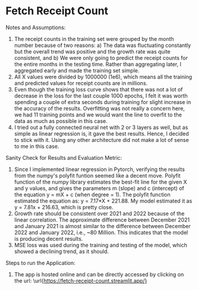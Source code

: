 # Fetch Receipt Count

Notes and Assumptions:
1. The receipt counts in the training set were grouped by the month number because of two reasons: a) The data was fluctuating constantly but the overall trend was positive and the growth rate was quite consistent, and b) We were only going to predict the receipt counts for the entire months in the testing time. Rather than aggregating later, I aggregated early and made the training set simple.
2. All X values were divided by 1000000 (1e6), which means all the training and predicted values for receipt counts are in millions.
3. Even though the training loss curve shows that there was not a lot of decrease in the loss for the last couple 1000 epochs, I felt it was worth spending a couple of extra seconds during training for slight increase in the accuracy of the results. Overfitting was not really a concern here, we had 11 training points and we would want the line to overfit to the data as much as possible in this case.
4. I tried out a fully connected neural net with 2 or 3 layers as well, but as simple as linear regression is, it gave the best results. Hence, I decided to stick with it. Using any other architecture did not make a lot of sense to me in this case.

Sanity Check for Results and Evaluation Metric:
1. Since I implemented linear regression in Pytorch, verifying the results from the numpy's polyfit funtion seemed like a decent move. Polyfit function of the numpy library estimates the best-fit line for the given X and y values, and gives the parameters m (slope) and c (intercept) of the equation y = mX + c (when degree = 1). The polyfit function estimated the equation as: y = 7.17*X + 221.88. My model estimated it as y = 7.81x + 216.63, which is pretty close. 
2. Growth rate should be consistent over 2021 and 2022 because of the linear correlation. The approximate difference between December 2021 and January 2021 is almost similar to the difference between December 2022 and January 2022, i.e., ~80 Million. This indicates that the model is producing decent results.
3. MSE loss was used during the training and testing of the model, which showed a declining trend, as it should.

Steps to run the Application:
1. The app is hosted online and can be directly accessed by clicking on the url: \url{https://fetch-receipt-count.streamlit.app/}
